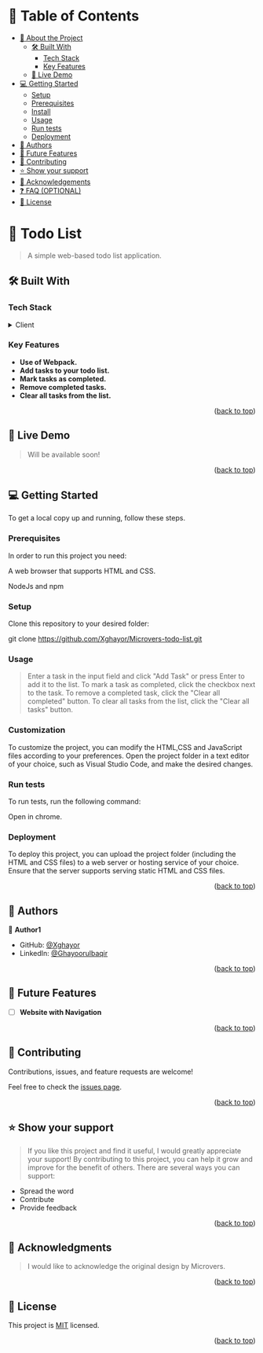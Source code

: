 # 📗 Table of Contents

- [📖 About the Project](#about-project)
  - [🛠 Built With](#built-with)
    - [Tech Stack](#tech-stack)
    - [Key Features](#key-features)
  - [🚀 Live Demo](#live-demo)
- [💻 Getting Started](#getting-started)
  - [Setup](#setup)
  - [Prerequisites](#prerequisites)
  - [Install](#install)
  - [Usage](#usage)
  - [Run tests](#run-tests)
  - [Deployment](#deployment)
- [👥 Authors](#authors)
- [🔭 Future Features](#future-features)
- [🤝 Contributing](#contributing)
- [⭐️ Show your support](#support)
- [🙏 Acknowledgements](#acknowledgements)
- [❓ FAQ (OPTIONAL)](#faq)
- [📝 License](#license)

<!-- PROJECT DESCRIPTION -->

# 📖 Todo List <a name="about-project"></a>

> A simple web-based todo list application.


## 🛠 Built With <a name="built-with"></a>

### Tech Stack <a name="tech-stack"></a>

> 

<details>
  <summary>Client</summary>
  <ul>
    <li><a href="#">HTML</a></li>
    <li><a href="#">CSS</a></li>
    <li><a href="#">JAVASCRIPT</a></li>
  </ul>
</details>


<!-- Features -->

### Key Features <a name="key-features"></a>

- **Use of Webpack.**
- **Add tasks to your todo list.**
- **Mark tasks as completed.**
- **Remove completed tasks.**
- **Clear all tasks from the list.**



<p align="right">(<a href="#readme-top">back to top</a>)</p>

<!-- LIVE DEMO -->

## 🚀 Live Demo <a name="live-demo"></a>

> Will be available soon!


<p align="right">(<a href="#readme-top">back to top</a>)</p>

<!-- GETTING STARTED -->

## 💻 Getting Started <a name="getting-started"></a>



To get a local copy up and running, follow these steps.

### Prerequisites


In order to run this project you need:

A web browser that supports HTML and CSS.

NodeJs and npm

### Setup

Clone this repository to your desired folder:

git clone https://github.com/Xghayor/Microvers-todo-list.git


### Usage
> Enter a task in the input field and click "Add Task" or press Enter to add it to the list.
> To mark a task as completed, click the checkbox next to the task.
> To remove a completed task, click the "Clear all completed" button.
> To clear all tasks from the list, click the "Clear all tasks" button.


### Customization
To customize the project, you can modify the HTML,CSS and JavaScript files according to your preferences. Open the project folder in a text editor of your choice, such as Visual Studio Code, and make the desired changes.


### Run tests

To run tests, run the following command:

Open in chrome.

### Deployment

To deploy this project, you can upload the project folder (including the HTML and CSS files) to a web server or hosting service of your choice. Ensure that the server supports serving static HTML and CSS files.

<p align="right">(<a href="#readme-top">back to top</a>)</p>

<!-- AUTHORS -->

## 👥 Authors <a name="authors"></a>


👤 **Author1**

- GitHub: [@Xghayor](https://github.com/Xghayor)
- LinkedIn: [@Ghayoorulbaqir](https://linkedin.com/in/ghayoor-ul-baqir)

<p align="right">(<a href="#readme-top">back to top</a>)</p>

<!-- FUTURE FEATURES -->

## 🔭 Future Features <a name="future-features"></a>

- [ ] **Website with Navigation**

<p align="right">(<a href="#readme-top">back to top</a>)</p>

<!-- CONTRIBUTING -->

## 🤝 Contributing <a name="contributing"></a>

Contributions, issues, and feature requests are welcome!

Feel free to check the [issues page](../../issues/).

<p align="right">(<a href="#readme-top">back to top</a>)</p>

<!-- SUPPORT -->

## ⭐️ Show your support <a name="support"></a>

> If you like this project and find it useful, I would greatly appreciate your support! By contributing to this project, you can help it grow and improve for the benefit of others. There are several ways you can support:

- Spread the word
- Contribute
- Provide feedback

<p align="right">(<a href="#readme-top">back to top</a>)</p>

<!-- ACKNOWLEDGEMENTS -->

## 🙏 Acknowledgments <a name="acknowledgements"></a>



> I would like to acknowledge the original design by Microvers.

<p align="right">(<a href="#readme-top">back to top</a>)</p>




<!-- LICENSE -->

## 📝 License <a name="license"></a>

This project is [MIT](./LICENSE) licensed.


<p align="right">(<a href="#readme-top">back to top</a>)</p>